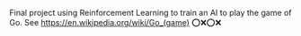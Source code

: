Final project using Reinforcement Learning to train an AI to play the game of Go.
See https://en.wikipedia.org/wiki/Go_(game)
:o::x::o::x:
